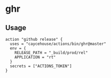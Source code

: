 # ghr

## Usage

```workflow
action "github release" {
  uses = "caycehouse/actions/bin/ghr@master"
  env = {
    RELEASE_PATH = "_build/prod/rel"
    APPLICATION = "rt"
  }
  secrets = ["ACTIONS_TOKEN"]
}
```

